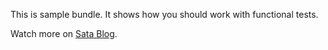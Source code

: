 This is sample bundle. It shows how you should work with functional tests.

Watch more on [Sata Blog](http://satablog.zasaz19.modxcloud.com/).